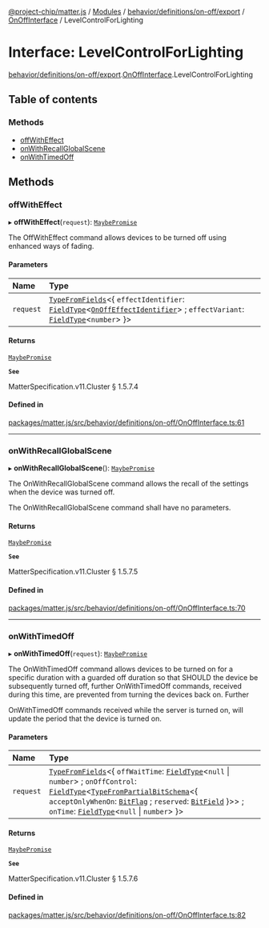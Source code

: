[@project-chip/matter.js](../README.md) / [Modules](../modules.md) / [behavior/definitions/on-off/export](../modules/behavior_definitions_on_off_export.md) / [OnOffInterface](../modules/behavior_definitions_on_off_export.OnOffInterface.md) / LevelControlForLighting

# Interface: LevelControlForLighting

[behavior/definitions/on-off/export](../modules/behavior_definitions_on_off_export.md).[OnOffInterface](../modules/behavior_definitions_on_off_export.OnOffInterface.md).LevelControlForLighting

## Table of contents

### Methods

- [offWithEffect](behavior_definitions_on_off_export.OnOffInterface.LevelControlForLighting.md#offwitheffect)
- [onWithRecallGlobalScene](behavior_definitions_on_off_export.OnOffInterface.LevelControlForLighting.md#onwithrecallglobalscene)
- [onWithTimedOff](behavior_definitions_on_off_export.OnOffInterface.LevelControlForLighting.md#onwithtimedoff)

## Methods

### offWithEffect

▸ **offWithEffect**(`request`): [`MaybePromise`](../modules/util_export.md#maybepromise)

The OffWithEffect command allows devices to be turned off using enhanced ways of fading.

#### Parameters

| Name | Type |
| :------ | :------ |
| `request` | [`TypeFromFields`](../modules/tlv_export.md#typefromfields)\<\{ `effectIdentifier`: [`FieldType`](tlv_export.FieldType.md)\<[`OnOffEffectIdentifier`](../enums/cluster_export.OnOff.OnOffEffectIdentifier.md)\> ; `effectVariant`: [`FieldType`](tlv_export.FieldType.md)\<`number`\>  }\> |

#### Returns

[`MaybePromise`](../modules/util_export.md#maybepromise)

**`See`**

MatterSpecification.v11.Cluster § 1.5.7.4

#### Defined in

[packages/matter.js/src/behavior/definitions/on-off/OnOffInterface.ts:61](https://github.com/project-chip/matter.js/blob/2d9f2165d2672864fda3496a6d0d5f93597f82c6/packages/matter.js/src/behavior/definitions/on-off/OnOffInterface.ts#L61)

___

### onWithRecallGlobalScene

▸ **onWithRecallGlobalScene**(): [`MaybePromise`](../modules/util_export.md#maybepromise)

The OnWithRecallGlobalScene command allows the recall of the settings when the device was turned off.

The OnWithRecallGlobalScene command shall have no parameters.

#### Returns

[`MaybePromise`](../modules/util_export.md#maybepromise)

**`See`**

MatterSpecification.v11.Cluster § 1.5.7.5

#### Defined in

[packages/matter.js/src/behavior/definitions/on-off/OnOffInterface.ts:70](https://github.com/project-chip/matter.js/blob/2d9f2165d2672864fda3496a6d0d5f93597f82c6/packages/matter.js/src/behavior/definitions/on-off/OnOffInterface.ts#L70)

___

### onWithTimedOff

▸ **onWithTimedOff**(`request`): [`MaybePromise`](../modules/util_export.md#maybepromise)

The OnWithTimedOff command allows devices to be turned on for a specific duration with a guarded off
duration so that SHOULD the device be subsequently turned off, further OnWithTimedOff commands, received
during this time, are prevented from turning the devices back on. Further

OnWithTimedOff commands received while the server is turned on, will update the period that the device is
turned on.

#### Parameters

| Name | Type |
| :------ | :------ |
| `request` | [`TypeFromFields`](../modules/tlv_export.md#typefromfields)\<\{ `offWaitTime`: [`FieldType`](tlv_export.FieldType.md)\<``null`` \| `number`\> ; `onOffControl`: [`FieldType`](tlv_export.FieldType.md)\<[`TypeFromPartialBitSchema`](../modules/schema_export.md#typefrompartialbitschema)\<\{ `acceptOnlyWhenOn`: [`BitFlag`](../modules/schema_export.md#bitflag) ; `reserved`: [`BitField`](../modules/schema_export.md#bitfield)  }\>\> ; `onTime`: [`FieldType`](tlv_export.FieldType.md)\<``null`` \| `number`\>  }\> |

#### Returns

[`MaybePromise`](../modules/util_export.md#maybepromise)

**`See`**

MatterSpecification.v11.Cluster § 1.5.7.6

#### Defined in

[packages/matter.js/src/behavior/definitions/on-off/OnOffInterface.ts:82](https://github.com/project-chip/matter.js/blob/2d9f2165d2672864fda3496a6d0d5f93597f82c6/packages/matter.js/src/behavior/definitions/on-off/OnOffInterface.ts#L82)
